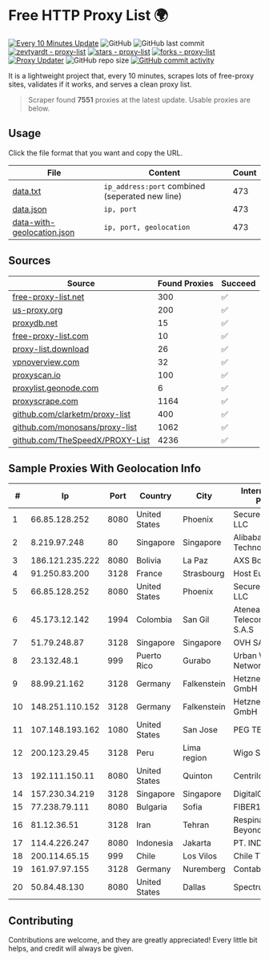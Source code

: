 
# Free HTTP Proxy List 🌍

[![Every 10 Minutes Update](https://github.com/mertguvencli/http-proxy-list/actions/workflows/main.yml/badge.svg?branch=main)](https://github.com/mertguvencli/http-proxy-list/actions/workflows/main.yml)
![GitHub](https://img.shields.io/github/license/mertguvencli/http-proxy-list)
![GitHub last commit](https://img.shields.io/github/last-commit/mertguvencli/http-proxy-list)
[![zevtyardt - proxy-list](https://img.shields.io/static/v1?label=zevtyardt&message=proxy-list&color=blue&logo=github)](https://github.com/zevtyardt/proxy-list "Go to GitHub repo")
[![stars - proxy-list](https://img.shields.io/github/stars/zevtyardt/proxy-list?style=social)](https://github.com/zevtyardt/proxy-list)
[![forks - proxy-list](https://img.shields.io/github/forks/zevtyardt/proxy-list?style=social)](https://github.com/zevtyardt/proxy-list)
[![Proxy Updater](https://github.com/zevtyardt/proxy-list/workflows/Proxy%20Updater/badge.svg)](https://github.com/zevtyardt/proxy-list/actions?query=workflow:"Proxy+Updater")
![GitHub repo size](https://img.shields.io/github/repo-size/zevtyardt/proxy-list)
[![GitHub commit activity](https://img.shields.io/github/commit-activity/m/zevtyardt/proxy-list?logo=commits)](https://github.com/zevtyardt/proxy-list/commits/main)

It is a lightweight project that, every 10 minutes, scrapes lots of free-proxy sites, validates if it works, and serves a clean proxy list.

> Scraper found **7551** proxies at the latest update. Usable proxies are below.

## Usage

Click the file format that you want and copy the URL.

|File|Content|Count|
|----|-------|-----|
|[data.txt](https://raw.githubusercontent.com/mertguvencli/http-proxy-list/main/proxy-list/data.txt)|`ip_address:port` combined (seperated new line)|473|
|[data.json](https://raw.githubusercontent.com/mertguvencli/http-proxy-list/main/proxy-list/data.json)|`ip, port`|473|
|[data-with-geolocation.json](https://raw.githubusercontent.com/mertguvencli/http-proxy-list/main/proxy-list/data-with-geolocation.json)|`ip, port, geolocation`|473|

## Sources

|Source|Found Proxies|Succeed|
|------|-------------|-------|
|[free-proxy-list.net](https://free-proxy-list.net)|300|✅|
|[us-proxy.org](https://www.us-proxy.org)|200|✅|
|[proxydb.net](http://proxydb.net)|15|✅|
|[free-proxy-list.com](https://free-proxy-list.com/?page=&port=&type%5B%5D=http&type%5B%5D=https&up_time=0&search=Search)|10|✅|
|[proxy-list.download](https://www.proxy-list.download/HTTP)|26|✅|
|[vpnoverview.com](https://vpnoverview.com/privacy/anonymous-browsing/free-proxy-servers)|32|✅|
|[proxyscan.io](https://www.proxyscan.io)|100|✅|
|[proxylist.geonode.com](https://proxylist.geonode.com/api/proxy-list?limit=300&page=1&sort_by=lastChecked&sort_type=desc&protocols=http,https)|6|✅|
|[proxyscrape.com](https://api.proxyscrape.com/v2/?request=displayproxies&protocol=http&timeout=10000&country=all&ssl=all&anonymity=all)|1164|✅|
|[github.com/clarketm/proxy-list](https://raw.githubusercontent.com/clarketm/proxy-list/master/proxy-list-raw.txt)|400|✅|
|[github.com/monosans/proxy-list](https://raw.githubusercontent.com/monosans/proxy-list/main/proxies/http.txt)|1062|✅|
|[github.com/TheSpeedX/PROXY-List](https://raw.githubusercontent.com/TheSpeedX/PROXY-List/master/http.txt)|4236|✅|


## Sample Proxies With Geolocation Info

|#|Ip|Port|Country|City|Internet Service Provider|
|-|--|----|-------|----|-------------------------|
|1|66.85.128.252|8080|United States|Phoenix|Secured Servers LLC|
|2|8.219.97.248|80|Singapore|Singapore|Alibaba (US) Technology Co., Ltd.|
|3|186.121.235.222|8080|Bolivia|La Paz|AXS Bolivia S. A.|
|4|91.250.83.200|3128|France|Strasbourg|Host Europe GmbH|
|5|66.85.128.252|8080|United States|Phoenix|Secured Servers LLC|
|6|45.173.12.142|1994|Colombia|San Gil|Atenea Telecomunicaciones S.A.S|
|7|51.79.248.87|3128|Singapore|Singapore|OVH SAS|
|8|23.132.48.1|999|Puerto Rico|Gurabo|Urban Wifi Networks LLC|
|9|88.99.21.162|3128|Germany|Falkenstein|Hetzner Online GmbH|
|10|148.251.110.152|3128|Germany|Falkenstein|Hetzner Online GmbH|
|11|107.148.193.162|1080|United States|San Jose|PEG TECH INC|
|12|200.123.29.45|3128|Peru|Lima region|Wigo S.A.|
|13|192.111.150.11|8080|United States|Quinton|Centrilogic|
|14|157.230.34.219|3128|Singapore|Singapore|DigitalOcean, LLC|
|15|77.238.79.111|8080|Bulgaria|Sofia|FIBER1|
|16|81.12.36.51|3128|Iran|Tehran|Respina Networks & Beyond PJSC|
|17|114.4.226.247|8080|Indonesia|Jakarta|PT. INDOSAT Tbk|
|18|200.114.65.15|999|Chile|Los Vilos|Chile TV Cable S.A.|
|19|161.97.97.155|3128|Germany|Nuremberg|Contabo GmbH|
|20|50.84.48.130|8080|United States|Dallas|Spectrum|



## Contributing

Contributions are welcome, and they are greatly appreciated! Every
little bit helps, and credit will always be given.

